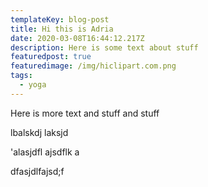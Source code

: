 ```yaml
---
templateKey: blog-post
title: Hi this is Adria
date: 2020-03-08T16:44:12.217Z
description: Here is some text about stuff
featuredpost: true
featuredimage: /img/hiclipart.com.png
tags:
  - yoga
---
```

Here is more text and stuff and stuff



lbalskdj laksjd

'alasjdfl ajsdflk a

dfasjdlfajsd;f